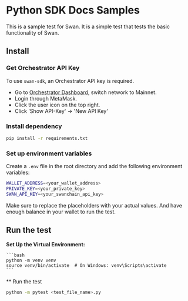 # Python SDK Docs Samples

This is a sample test for Swan. It is a simple test that tests the basic functionality of Swan.

## Install
### Get Orchestrator API Key

To use `swan-sdk`, an Orchestrator API key is required.

- Go to [Orchestrator Dashboard](https://orchestrator.swanchain.io/provider-status), switch network to Mainnet.
- Login through MetaMask.
- Click the user icon on the top right.
- Click 'Show API-Key' -> 'New API Key'


### Install dependency
```bash
pip install -r requirements.txt
```
### Set up environment variables
Create a `.env` file in the root directory and add the following environment variables:

```bash
WALLET_ADDRESS=<your_wallet_address>
PRIVATE_KEY=<your_private_key>
SWAN_API_KEY=<your_swanchain_api_key>
```
Make sure to replace the placeholders with your actual values. 
And have enough balance in your wallet to run the test.

## Run the test
**Set Up the Virtual Environment:**

    ```bash
    python -m venv venv
    source venv/bin/activate  # On Windows: venv\Scripts\activate
    ```
** Run the test
```bash
python -m pytest <test_file_name>.py
```
